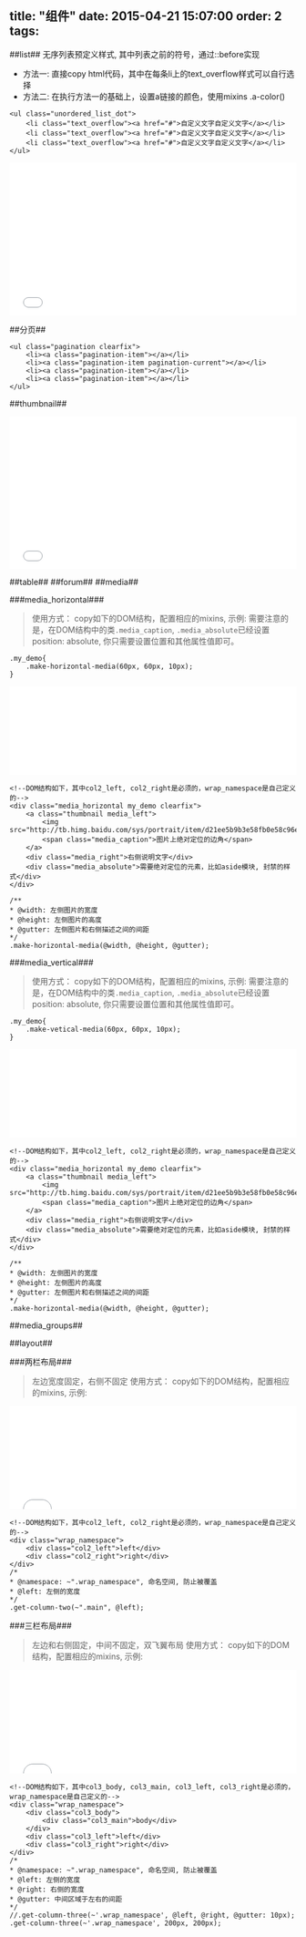 title: "组件"
date: 2015-04-21 15:07:00
order: 2 
tags:
---
##list##
无序列表预定义样式, 其中列表之前的符号，通过::before实现
*   方法一: 直接copy html代码，其中在每条li上的text_overflow样式可以自行选择
*   方法二: 在执行方法一的基础上，设置a链接的颜色，使用mixins .a-color()
```
<ul class="unordered_list_dot">
    <li class="text_overflow"><a href="#">自定义文字自定义文字</a></li>
    <li class="text_overflow"><a href="#">自定义文字自定义文字</a></li>
    <li class="text_overflow"><a href="#">自定义文字自定义文字</a></li>
</ul>
```
<iframe height='268' scrolling='no' src='//codepen.io/yuanzhen/embed/OPeVwN/?height=268&theme-id=13754' frameborder='no' allowtransparency='true' allowfullscreen='true' style='width: 100%;'>See the Pen <a href='http://codepen.io/yuanzhen/pen/OPeVwN/'>OPeVwN</a> by yuanzhen (<a href='http://codepen.io/yuanzhen'>@yuanzhen</a>) on <a href='http://codepen.io'>CodePen</a>.
</iframe>

##分页##
```
<ul class="pagination clearfix">
    <li><a class="pagination-item"></a></li>
    <li><a class="pagination-item pagination-current"></a></li>
    <li><a class="pagination-item"></a></li>
    <li><a class="pagination-item"></a></li>
</ul>
```
##thumbnail##
<iframe height='268' scrolling='no' src='//codepen.io/yuanzhen/embed/jEpQgQ/?height=268&theme-id=13754' frameborder='no' allowtransparency='true' allowfullscreen='true' style='width: 100%;'>See the Pen <a href='http://codepen.io/yuanzhen/pen/jEpQgQ/'>tbumbnail</a> by yuanzhen (<a href='http://codepen.io/yuanzhen'>@yuanzhen</a>) on <a href='http://codepen.io'>CodePen</a>.
</iframe>

##table##
##forum##
##media##

###media_horizontal###
> 使用方式： copy如下的DOM结构，配置相应的mixins, 示例:
> 需要注意的是，在DOM结构中的类`.media_caption`, `.media_absolute`已经设置position: absolute, 你只需要设置位置和其他属性值即可。
```
.my_demo{
    .make-horizontal-media(60px, 60px, 10px);
}
```
<iframe height='155' scrolling='no' src='//codepen.io/yuanzhen/embed/zGGOwY/?height=155&theme-id=13754' frameborder='no' allowtransparency='true' allowfullscreen='true' style='width: 100%;'>See the Pen <a href='http://codepen.io/yuanzhen/pen/zGGOwY/'>zGGOwY</a> by yuanzhen (<a href='http://codepen.io/yuanzhen'>@yuanzhen</a>) on <a href='http://codepen.io'>CodePen</a>.
</iframe>

```
<!--DOM结构如下，其中col2_left, col2_right是必须的，wrap_namespace是自己定义的-->
<div class="media_horizontal my_demo clearfix">
    <a class="thumbnail media_left">
        <img src="http://tb.himg.baidu.com/sys/portrait/item/d21ee5b9b3e58fb0e58c96e6b58be8af95ec44">
        <span class="media_caption">图片上绝对定位的边角</span>
    </a>
    <div class="media_right">右侧说明文字</div>
    <div class="media_absolute">需要绝对定位的元素，比如aside模块, 封禁的样式</div>
</div>

/**
* @width: 左侧图片的宽度
* @height: 左侧图片的高度
* @gutter: 左侧图片和右侧描述之间的间距
*/
.make-horizontal-media(@width, @height, @gutter);
```


###media_vertical###
> 使用方式： copy如下的DOM结构，配置相应的mixins, 示例:
> 需要注意的是，在DOM结构中的类`.media_caption`, `.media_absolute`已经设置position: absolute, 你只需要设置位置和其他属性值即可。
```
.my_demo{
    .make-vetical-media(60px, 60px, 10px);
}
```
<iframe height='155' scrolling='no' src='//codepen.io/yuanzhen/embed/zGGOwY/?height=155&theme-id=13754' frameborder='no' allowtransparency='true' allowfullscreen='true' style='width: 100%;'>See the Pen <a href='http://codepen.io/yuanzhen/pen/zGGOwY/'>zGGOwY</a> by yuanzhen (<a href='http://codepen.io/yuanzhen'>@yuanzhen</a>) on <a href='http://codepen.io'>CodePen</a>.
</iframe>

```
<!--DOM结构如下，其中col2_left, col2_right是必须的，wrap_namespace是自己定义的-->
<div class="media_horizontal my_demo clearfix">
    <a class="thumbnail media_left">
        <img src="http://tb.himg.baidu.com/sys/portrait/item/d21ee5b9b3e58fb0e58c96e6b58be8af95ec44">
        <span class="media_caption">图片上绝对定位的边角</span>
    </a>
    <div class="media_right">右侧说明文字</div>
    <div class="media_absolute">需要绝对定位的元素，比如aside模块, 封禁的样式</div>
</div>

/**
* @width: 左侧图片的宽度
* @height: 左侧图片的高度
* @gutter: 左侧图片和右侧描述之间的间距
*/
.make-horizontal-media(@width, @height, @gutter);
```

##media_groups##

##layout##

###两栏布局###

> 左边宽度固定，右侧不固定
> 使用方式： copy如下的DOM结构，配置相应的mixins, 示例:

<iframe height='181' scrolling='no' src='//codepen.io/yuanzhen/embed/ByPGqm/?height=181&theme-id=13754' frameborder='no' allowtransparency='true' allowfullscreen='true' style='width: 100%;'>See the Pen <a href='http://codepen.io/yuanzhen/pen/ByPGqm/'>layout</a> by yuanzhen (<a href='http://codepen.io/yuanzhen'>@yuanzhen</a>) on <a href='http://codepen.io'>CodePen</a>.
</iframe>

```
<!--DOM结构如下，其中col2_left, col2_right是必须的，wrap_namespace是自己定义的-->
<div class="wrap_namespace">
    <div class="col2_left">left</div>
    <div class="col2_right">right</div>
</div>
/*
* @namespace: ~".wrap_namespace", 命名空间, 防止被覆盖
* @left: 左侧的宽度
*/
.get-column-two(~".main", @left);

```

###三栏布局###

> 左边和右侧固定，中间不固定，双飞翼布局
> 使用方式： copy如下的DOM结构，配置相应的mixins, 示例:

<iframe height='182' scrolling='no' src='//codepen.io/yuanzhen/embed/QbbLXX/?height=182&theme-id=13754' frameborder='no' allowtransparency='true' allowfullscreen='true' style='width: 100%;'>See the Pen <a href='http://codepen.io/yuanzhen/pen/QbbLXX/'>QbbLXX</a> by yuanzhen (<a href='http://codepen.io/yuanzhen'>@yuanzhen</a>) on <a href='http://codepen.io'>CodePen</a>.
</iframe>

```
<!--DOM结构如下，其中col3_body, col3_main, col3_left, col3_right是必须的，wrap_namespace是自己定义的-->
<div class="wrap_namespace">
    <div class="col3_body">
        <div class="col3_main">body</div>
    </div>
    <div class="col3_left">left</div>
    <div class="col3_right">right</div>
</div>
/*
* @namespace: ~".wrap_namespace", 命名空间, 防止被覆盖
* @left: 左侧的宽度
* @right: 右侧的宽度
* @gutter: 中间区域于左右的间距
*/
//.get-column-three(~'.wrap_namespace', @left, @right, @gutter: 10px);
.get-column-three(~'.wrap_namespace', 200px, 200px);
```
